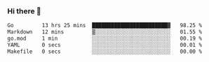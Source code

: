 ### Hi there 👋

<!--
**yeya24/yeya24** is a ✨ _special_ ✨ repository because its `README.md` (this file) appears on your GitHub profile.

Here are some ideas to get you started:

- 🔭 I’m currently working on ...
- 🌱 I’m currently learning ...
- 👯 I’m looking to collaborate on ...
- 🤔 I’m looking for help with ...
- 💬 Ask me about ...
- 📫 How to reach me: ...
- 😄 Pronouns: ...
- ⚡ Fun fact: ...
-->

<!--START_SECTION:waka-->

```txt
Go         13 hrs 25 mins  ████████████████████████▓   98.25 %
Markdown   12 mins         ▒░░░░░░░░░░░░░░░░░░░░░░░░   01.55 %
go.mod     1 min           ░░░░░░░░░░░░░░░░░░░░░░░░░   00.19 %
YAML       0 secs          ░░░░░░░░░░░░░░░░░░░░░░░░░   00.01 %
Makefile   0 secs          ░░░░░░░░░░░░░░░░░░░░░░░░░   00.00 %
```

<!--END_SECTION:waka-->

